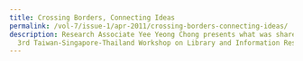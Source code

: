 ```yaml
---
title: Crossing Borders, Connecting Ideas
permalink: /vol-7/issue-1/apr-2011/crossing-borders-connecting-ideas/
description: Research Associate Yee Yeong Chong presents what was shared at the
  3rd Taiwan-Singapore-Thailand Workshop on Library and Information Research.
---
```

